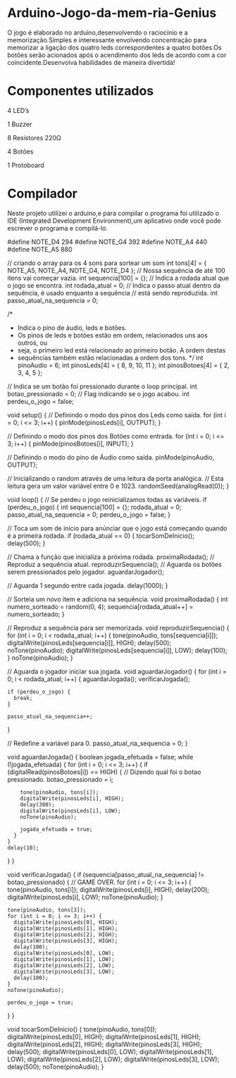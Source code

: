 # Arduino-Jogo-da-mem-ria-Genius
O jogo é elaborado no arduino,desenvolvendo o raciocínio e a memorização.Simples e interessante envolvendo concentração para memorizar a ligação dos quatro leds correspondentes a quatro botões.Os botões serão acionados após o acendimento dos leds de acordo com a cor coincidente.Desenvolva habilidades de maneira divertida!


# Componentes utilizados

4 LED’s

1 Buzzer

8 Resistores 220Ω

4 Botões

1 Protoboard

# Compilador

Neste projeto utilizei o arduino,e para compilar o programa foi utilizado o IDE (Integrated Development Environment),um aplicativo onde você pode escrever o programa e compilá-lo.

#define NOTE_D4  294
#define NOTE_G4  392
#define NOTE_A4  440
#define NOTE_A5  880
 
// criando o array para os 4 sons para sortear um som
int tons[4] = { NOTE_A5, NOTE_A4, NOTE_G4, NOTE_D4 };
// Nossa sequência de até 100 itens vai começar vazia.
int sequencia[100] = {};
// Indica a rodada atual que o jogo se encontra.
int rodada_atual = 0;
// Indica o passo atual dentro da sequência, é usado enquanto a sequência
// está sendo reproduzida.
int passo_atual_na_sequencia = 0;
 
/*
 * Indica o pino de áudio, leds e botões.
 * Os pinos de leds e botões estão em ordem, relacionados uns aos outros, ou
 * seja, o primeiro led está relacionado ao primeiro botão. A ordem destas
 * sequências também estão relacionadas a ordem dos tons.
 */
int pinoAudio = 6;
int pinosLeds[4] = { 8, 9, 10, 11 };
int pinosBotoes[4] = { 2, 3, 4, 5 };
 
// Indica se um botão foi pressionado durante o loop principal.
int botao_pressionado = 0;
// Flag indicando se o jogo acabou.
int perdeu_o_jogo = false;
 
void setup() {
  // Definindo o modo dos pinos dos Leds como saída.
  for (int i = 0; i <= 3; i++) {
    pinMode(pinosLeds[i], OUTPUT);
  }
 
  // Definindo o modo dos pinos dos Botões como entrada.
  for (int i = 0; i <= 3; i++) {
    pinMode(pinosBotoes[i], INPUT);
  }
 
  // Definindo o modo do pino de Áudio como saída.
  pinMode(pinoAudio, OUTPUT);
 
  // Inicializando o random através de uma leitura da porta analógica.
  // Esta leitura gera um valor variável entre 0 e 1023.
  randomSeed(analogRead(0));
}
 
void loop() {
  // Se perdeu o jogo reinicializamos todas as variáveis.
  if (perdeu_o_jogo) {
    int sequencia[100] = {};
    rodada_atual = 0;
    passo_atual_na_sequencia = 0;
    perdeu_o_jogo = false;
  }
 
  // Toca um som de início para anúnciar que o jogo está começando quando é a primeira rodada.
  if (rodada_atual == 0) {
    tocarSomDeInicio();
    delay(500);
  }
 
  // Chama a função que inicializa a próxima rodada.
  proximaRodada();
  // Reproduz a sequência atual.
  reproduzirSequencia();
  // Aguarda os botões serem pressionados pelo jogador.
  aguardarJogador();
 
  // Aguarda 1 segundo entre cada jogada.
  delay(1000);
}
 
// Sorteia um novo item e adiciona na sequência.
void proximaRodada() {
  int numero_sorteado = random(0, 4);
  sequencia[rodada_atual++] = numero_sorteado;
}
 
// Reproduz a sequência para ser memorizada.
void reproduzirSequencia() {
  for (int i = 0; i < rodada_atual; i++) {
    tone(pinoAudio, tons[sequencia[i]]);
    digitalWrite(pinosLeds[sequencia[i]], HIGH);
    delay(500);
    noTone(pinoAudio);
    digitalWrite(pinosLeds[sequencia[i]], LOW);
    delay(100);
  }
  noTone(pinoAudio);
}
 
// Aguarda o jogador iniciar sua jogada.
void aguardarJogador() {
  for (int i = 0; i < rodada_atual; i++) {
    aguardarJogada();
    verificarJogada();
 
    if (perdeu_o_jogo) {
      break;
    }
 
    passo_atual_na_sequencia++;
  }
 
  // Redefine a variável para 0.
  passo_atual_na_sequencia = 0;
}
 
void aguardarJogada() {
  boolean jogada_efetuada = false;
  while (!jogada_efetuada) {
    for (int i = 0; i <= 3; i++) {
      if (digitalRead(pinosBotoes[i]) == HIGH) {
        // Dizendo qual foi o botao pressionado.
        botao_pressionado = i;
 
        tone(pinoAudio, tons[i]);
        digitalWrite(pinosLeds[i], HIGH);
        delay(300);
        digitalWrite(pinosLeds[i], LOW);
        noTone(pinoAudio);
 
        jogada_efetuada = true;
      }
    }
    delay(10);
  }
}
 
void verificarJogada() {
  if (sequencia[passo_atual_na_sequencia] != botao_pressionado) {
    // GAME OVER.
    for (int i = 0; i <= 3; i++) {
      tone(pinoAudio, tons[i]);
      digitalWrite(pinosLeds[i], HIGH);
      delay(200);
      digitalWrite(pinosLeds[i], LOW);
      noTone(pinoAudio);
    }
 
    tone(pinoAudio, tons[3]);
    for (int i = 0; i <= 3; i++) {
      digitalWrite(pinosLeds[0], HIGH);
      digitalWrite(pinosLeds[1], HIGH);
      digitalWrite(pinosLeds[2], HIGH);
      digitalWrite(pinosLeds[3], HIGH);
      delay(100);
      digitalWrite(pinosLeds[0], LOW);
      digitalWrite(pinosLeds[1], LOW);
      digitalWrite(pinosLeds[2], LOW);
      digitalWrite(pinosLeds[3], LOW);
      delay(100);
    }
    noTone(pinoAudio);
 
    perdeu_o_jogo = true;
  }
}
 
void tocarSomDeInicio() {
  tone(pinoAudio, tons[0]);
  digitalWrite(pinosLeds[0], HIGH);
  digitalWrite(pinosLeds[1], HIGH);
  digitalWrite(pinosLeds[2], HIGH);
  digitalWrite(pinosLeds[3], HIGH);
  delay(500);
  digitalWrite(pinosLeds[0], LOW);
  digitalWrite(pinosLeds[1], LOW);
  digitalWrite(pinosLeds[2], LOW);
  digitalWrite(pinosLeds[3], LOW);
  delay(500);
  noTone(pinoAudio);
}
